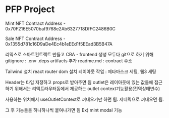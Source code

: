 # PFP Project

Mint NFT Contract Address - 0x70F216E5070baf9768e2Ab6327718DfFC2486B0C

Sale NFT Contract Address -
0x1355d781c16D9aDe4Ec4b1eEEd1f5EEad3B5B47A

리믹스로 스마트컨트랙트 만들고
CRA - frontend 생성
모두다 git으로 하기 위해
gitignore
: .env .deps artifacts 추가
readme.md
: contract 주소

Tailwind 설치 react router dom 설치
레이아웃 작업
: 메타마스크 세팅, 웹3 세팅

Header는 타입 지정하고 props로 받아주면 됨
outlet은 레이아웃에 있는 값들에 접근하기 위해서는 리액트라우터돔에서 제공하는 outlet context기능활용(전역상태변수)

사용하는 위치에서 useOutletContext로 꺼내오기만 하면 됨. 제네릭으로 <OutletContext> 꺼내오면 됨.

그 후 기능들을 하나하나씩 붙여나가면 됨
Ex) mint modal 기능
